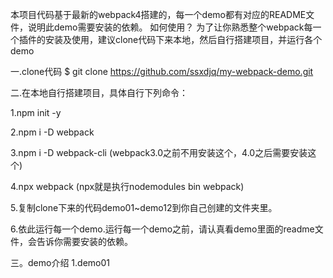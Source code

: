 本项目代码基于最新的webpack4搭建的，每一个demo都有对应的README文件，说明此demo需要安装的依赖。
如何使用？
为了让你熟悉整个webpack每一个插件的安装及使用，建议clone代码下来本地，然后自行搭建项目，并运行各个demo

一.clone代码
$ git clone https://github.com/ssxdjq/my-webpack-demo.git

二.在本地自行搭建项目，具体自行下列命令：

1.npm init -y

2.npm i -D webpack

3.npm i -D webpack-cli (webpack3.0之前不用安装这个，4.0之后需要安装这个)

4.npx webpack (npx就是执行nodemodules bin webpack)

5.复制clone下来的代码demo01~demo12到你自己创建的文件夹里。

6.依此运行每一个demo.运行每一个demo之前，请认真看demo里面的readme文件，会告诉你需要安装的依赖。

三。demo介绍
1.demo01




